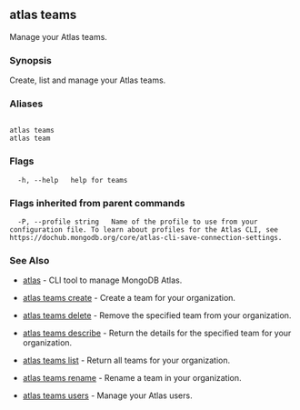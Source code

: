 ## atlas teams

Manage your Atlas teams.


### Synopsis

Create, list and manage your Atlas teams.




### Aliases
```

atlas teams
atlas team
```



### Flags

```
  -h, --help   help for teams

```


### Flags inherited from parent commands

```
  -P, --profile string   Name of the profile to use from your configuration file. To learn about profiles for the Atlas CLI, see https://dochub.mongodb.org/core/atlas-cli-save-connection-settings.

```

### See Also


* [atlas](atlas.md)	- CLI tool to manage MongoDB Atlas.

* [atlas teams create](atlas_teams_create.md)	- Create a team for your organization.

* [atlas teams delete](atlas_teams_delete.md)	- Remove the specified team from your organization.

* [atlas teams describe](atlas_teams_describe.md)	- Return the details for the specified team for your organization.

* [atlas teams list](atlas_teams_list.md)	- Return all teams for your organization.

* [atlas teams rename](atlas_teams_rename.md)	- Rename a team in your organization.

* [atlas teams users](atlas_teams_users.md)	- Manage your Atlas users.



